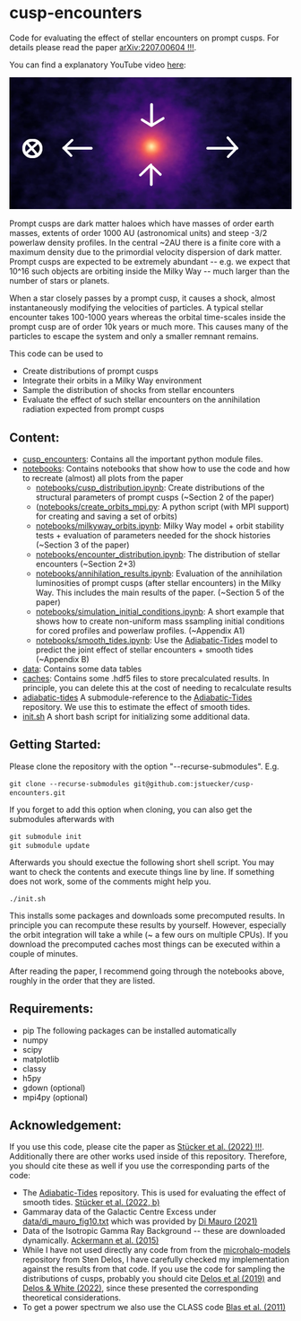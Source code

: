 # cusp-encounters
Code for evaluating the effect of stellar encounters on prompt cusps. For details please read the paper [arXiv:2207.00604 !!!](https://arxiv.org/abs/2207.00604). 

You can find a explanatory YouTube video [here](https://youtu.be/2tRjzgLpg_Q):

[![Watch the video](data/thumbnail_cusp_2.png)](https://youtu.be/2tRjzgLpg_Q)

Prompt cusps are dark matter haloes which have masses of order earth masses, extents of order 1000 AU (astronomical units) and steep -3/2 powerlaw density profiles. In the central ~2AU there is a finite core with a maximum density due to the primordial velocity dispersion of dark matter. Prompt cusps are expected to be extremely abundant -- e.g. we expect that 10^16 such objects are orbiting inside the Milky Way -- much larger than the number of stars or planets.

When a star closely passes by a prompt cusp, it causes a shock, almost instantaneously modifying the velocities of particles. A typical stellar encounter takes 100-1000 years whereas the orbital time-scales inside the prompt cusp are of order 10k years or much more. This causes many of the particles to escape the system and only a smaller remnant remains. 

This code can be used to
* Create distributions of prompt cusps
* Integrate their orbits in a Milky Way environment
* Sample the distribution of shocks from stellar encounters
* Evaluate the effect of such stellar encounters on the annihilation radiation expected from prompt cusps

## Content:

* [cusp_encounters](cusp_encounters): Contains all the important python module files.
* [notebooks](notebooks): Contains notebooks that show how to use the code and how to recreate (almost) all plots from the paper
    - [notebooks/cusp_distribution.ipynb](notebooks/cusp_distribution.ipynb): Create distributions of the structural parameters of prompt cusps (~Section 2 of the paper)
    - ([notebooks/create_orbits_mpi.py](notebooks/create_orbits_mpi.py): A python script (with MPI support) for creating and saving a set of orbits)
    - [notebooks/milkyway_orbits.ipynb](notebooks/milkyway_orbits.ipynb): Milky Way model + orbit stability tests + evaluation of parameters needed for the shock histories (~Section 3 of the paper)
    - [notebooks/encounter_distribution.ipynb](notebooks/encounter_distribution.ipynb): The distribution of stellar encounters (~Section 2+3)
    - [notebooks/annihilation_results.ipynb](notebooks/annihilation_results.ipynb): Evaluation of the annihilation luminosities of prompt cusps (after stellar encounters) in the Milky Way. This includes the main results of the paper. (~Section 5 of the paper)
    - [notebooks/simulation_initial_conditions.ipynb](notebooks/simulation_initial_conditions.ipynb): A short example that shows how to create non-uniform mass ssampling initial conditions for cored profiles and powerlaw profiles. (~Appendix A1)
    - [notebooks/smooth_tides.ipynb](notebooks/smooth_tides.ipynb): Use the [Adiabatic-Tides](https://arxiv.org/abs/2207.00604) model to predict the joint effect of stellar encounters + smooth tides (~Appendix B)
* [data](data): Contains some data tables
* [caches](caches): Contains some .hdf5 files to store precalculated results. In principle, you can delete this at the cost of needing to recalculate results
* [adiabatic-tides](adiabatic-tides) A submodule-reference to the [Adiabatic-Tides](https://github.com/jstuecker/adiabatic-tides) repository. We use this to estimate the effect of smooth tides.
* [init.sh](init.sh) A short bash script for initializing some additional data.

## Getting Started:
Please clone the repository with the option "--recurse-submodules". E.g.
```
git clone --recurse-submodules git@github.com:jstuecker/cusp-encounters.git
```
If you forget to add this option when cloning, you can also get the submodules afterwards with
```
git submodule init
git submodule update
```
Afterwards you should exectue the following short shell script. You may want to check the contents and execute things line by line. If something does not work, some of the comments might help you.
```
./init.sh
```
This installs some packages and downloads some precomputed results. In principle you can recompute these results by yourself. However, especially the orbit integration will take a while (~ a few ours on multiple CPUs). If you download the precomputed caches most things can be executed within a couple of minutes.

After reading the paper, I recommend going through the notebooks above, roughly in the order that they are listed.

## Requirements:
* pip
The following packages can be installed automatically
* numpy
* scipy
* matplotlib
* classy
* h5py
* gdown (optional)
* mpi4py (optional)

## Acknowledgement:
If you use this code, please cite the paper as [Stücker et al. (2022) !!!](https://arxiv.org/abs/2207.00604). Additionally there are other works used inside of this repository. Therefore, you should cite these as well if you use the corresponding parts of the code:

* The [Adiabatic-Tides](https://github.com/jstuecker/adiabatic-tides) repository. This is used for evaluating the effect of smooth tides. [Stücker et al. (2022, b)](https://arxiv.org/abs/2207.00604)
* Gammaray data of the Galactic Centre Excess under [data/di_mauro_fig10.txt](data/di_mauro_fig10.txt) which was provided by [Di Mauro (2021)](https://arxiv.org/abs/2101.04694)
* Data of the Isotropic Gamma Ray Background -- these are downloaded dynamically. [Ackermann et al. (2015)](https://arxiv.org/abs/1410.3696)
* While I have not used directly any code from from the [microhalo-models](https://github.com/delos/microhalo-models) repository from Sten Delos, I have carefully checked my implementation against the results from that code. If you use the code for sampling the distributions of cusps, probably you should cite [Delos et al (2019)](https://arxiv.org/abs/1905.05766) and [Delos & White (2022)](https://arxiv.org/abs/2209.11237), since these presented the corresponding theoretical considerations.
* To get a power spectrum we also use the CLASS code [Blas et al. (2011)](https://arxiv.org/abs/1104.2933)
